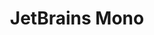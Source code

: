 ---
title: JetBrains Mono
designers:
  - name: Philipp Nurullin
home_url: https://github.com/JetBrains/JetBrainsMono
license:
  - name: OFL-1.1
    url: https://opensource.org/licenses/OFL-1.1
cost: free
ligatures: true
italics: true
---